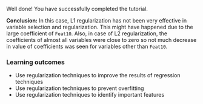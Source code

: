 Well done! You have successfully completed the tutorial.

**Conclusion:** In this case, L1 regularization has not been very effective in variable selection and regularization. This might have happened due to the large coefficient of `Feat10`. Also, in case of L2 regularization, the coefficients of almost all variables were close to zero so not much decrease in value of coefficients was seen for variables other than `Feat10`.

### Learning outcomes
* Use regularization techniques to improve the results of regression techniques
* Use regularization techniques to prevent overfitting
* Use regularization techniques to identify important features

